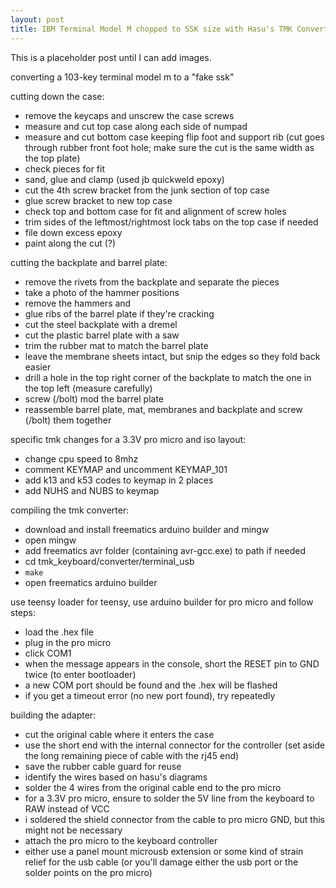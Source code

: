 ```yaml
---
layout: post
title: IBM Terminal Model M chopped to SSK size with Hasu's TMK Converter
---
```


This is a placeholder post until I can add images.

converting a 103-key terminal model m to a "fake ssk"

cutting down the case:
- remove the keycaps and unscrew the case screws
- measure and cut top case along each side of numpad
- measure and cut bottom case keeping flip foot and support rib (cut goes through rubber front foot hole; make sure the cut is the same width as the top plate)
- check pieces for fit
- sand, glue and clamp (used jb quickweld epoxy)
- cut the 4th screw bracket from the junk section of top case
- glue screw bracket to new top case
- check top and bottom case for fit and alignment of screw holes
- trim sides of the leftmost/rightmost lock tabs on the top case if needed
- file down excess epoxy
- paint along the cut (?)

cutting the backplate and barrel plate:
- remove the rivets from the backplate and separate the pieces
- take a photo of the hammer positions
- remove the hammers and 
- glue ribs of the barrel plate if they're cracking
- cut the steel backplate with a dremel
- cut the plastic barrel plate with a saw
- trim the rubber mat to match the barrel plate
- leave the membrane sheets intact, but snip the edges so they fold back easier
- drill a hole in the top right corner of the backplate to match the one in the top left (measure carefully)
- screw (/bolt) mod the barrel plate
- reassemble barrel plate, mat, membranes and backplate and screw (/bolt) them together

specific tmk changes for a 3.3V pro micro and iso layout:
- change cpu speed to 8mhz
- comment KEYMAP and uncomment KEYMAP_101
- add k13 and k53 codes to keymap in 2 places
- add NUHS and NUBS to keymap

compiling the tmk converter:
- download and install freematics arduino builder and mingw
- open mingw
- add freematics avr folder (containing avr-gcc.exe) to path if needed
- cd tmk_keyboard/converter/terminal_usb
- `make`
- open freematics arduino builder

use teensy loader for teensy, use arduino builder for pro micro and follow steps:
- load the .hex file
- plug in the pro micro
- click COM1
- when the message appears in the console, short the RESET pin to GND twice (to enter bootloader)
- a new COM port should be found and the .hex will be flashed
- if you get a timeout error (no new port found), try repeatedly

building the adapter:
- cut the original cable where it enters the case
- use the short end with the internal connector for the controller (set aside the long remaining piece of cable with the rj45 end)
- save the rubber cable guard for reuse
- identify the wires based on hasu's diagrams
- solder the 4 wires from the original cable end to the pro micro
- for a 3.3V pro micro, ensure to solder the 5V line from the keyboard to RAW instead of VCC
- i soldered the shield connector from the cable to pro micro GND, but this might not be necessary
- attach the pro micro to the keyboard controller
- either use a panel mount microusb extension or some kind of strain relief for the usb cable (or you'll damage either the usb port or the solder points on the pro micro)